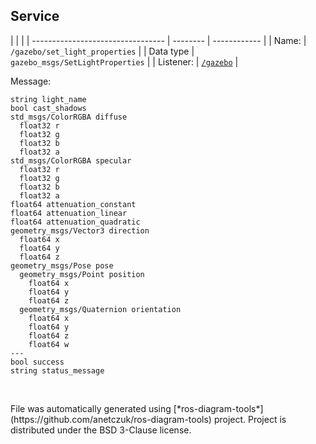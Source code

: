<!--
File was automatically generated using 'ros-diagram-tools' project.
Project is distributed under the BSD 3-Clause license.
-->

## Service


|  |  |
| --------------------------------- | -------- | ------------ |
| Name: | `/gazebo/set_light_properties` |
| Data type | `gazebo_msgs/SetLightProperties` |
| Listener: | [`/gazebo`](n__gazebo.html) |

Message:
```
string light_name
bool cast_shadows
std_msgs/ColorRGBA diffuse
  float32 r
  float32 g
  float32 b
  float32 a
std_msgs/ColorRGBA specular
  float32 r
  float32 g
  float32 b
  float32 a
float64 attenuation_constant
float64 attenuation_linear
float64 attenuation_quadratic
geometry_msgs/Vector3 direction
  float64 x
  float64 y
  float64 z
geometry_msgs/Pose pose
  geometry_msgs/Point position
    float64 x
    float64 y
    float64 z
  geometry_msgs/Quaternion orientation
    float64 x
    float64 y
    float64 z
    float64 w
---
bool success
string status_message


```



</br>
File was automatically generated using [*ros-diagram-tools*](https://github.com/anetczuk/ros-diagram-tools) project.
Project is distributed under the BSD 3-Clause license.

